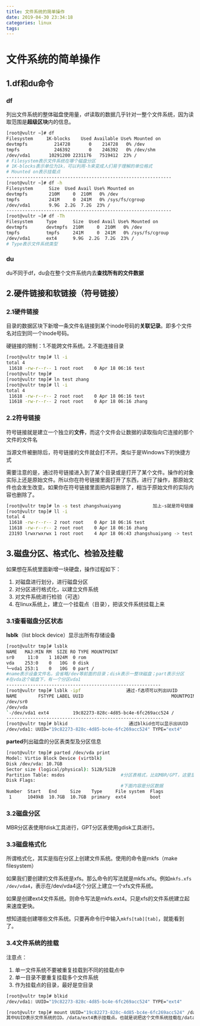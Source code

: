 ```yaml
---
title: 文件系统的简单操作
date: 2019-04-30 23:34:18
categories: linux
tags:
---
```


# 文件系统的简单操作

## 1.df和du命令

### df

列出文件系统的整体磁盘使用量，df读取的数据几乎针对一整个文件系统，因为读取范围是**超级区块**内的信息。

```bash
[root@vultr ~]# df
Filesystem     1K-blocks    Used Available Use% Mounted on
devtmpfs          214728       0    214728   0% /dev
tmpfs             246392       0    246392   0% /dev/shm
/dev/vda1       10291200 2231176   7519412  23% /
# Filesystem表示文件系统在哪个磁盘分区
# 1K-blocks表示单位为1k，可以利用-h来变成人们易于理解的单位格式
# Mounted on表示挂载点
--------------------------------------------------------------
[root@vultr ~]# df -h
Filesystem      Size  Used Avail Use% Mounted on
devtmpfs        210M     0  210M   0% /dev
tmpfs           241M     0  241M   0% /sys/fs/cgroup
/dev/vda1       9.9G  2.2G  7.2G  23% /
--------------------------------------------------------------
[root@vultr ~]# df -Th
Filesystem     Type      Size  Used Avail Use% Mounted on
devtmpfs       devtmpfs  210M     0  210M   0% /dev
tmpfs          tmpfs     241M     0  241M   0% /sys/fs/cgroup
/dev/vda1      ext4      9.9G  2.2G  7.2G  23% /
# Type表示文件系统类型

```

<!--more-->

### du

du不同于df，du会在整个文件系统内去**查找所有的文件数据**



## 2.硬件链接和软链接（符号链接）

### 2.1硬件链接

目录的数据区块下新增一条文件名链接到某个inode号码的**关联记录**。即多个文件名对应到同一个inode号码。

硬链接的限制：1.不能跨文件系统。2.不能连接目录

```bash
[root@vultr tmp]# ll -i
total 4
 11618 -rw-r--r-- 1 root root    0 Apr 18 06:16 test
[root@vultr tmp]# 
[root@vultr tmp]# ln test zhang
[root@vultr tmp]# ll -i
total 4
 11618 -rw-r--r-- 2 root root    0 Apr 18 06:16 test
 11618 -rw-r--r-- 2 root root    0 Apr 18 06:16 zhang
```



### 2.2符号链接

符号链接就是建立一个独立的**文件**，而这个文件会让数据的读取指向它连接的那个文件的文件名

当源文件被删除后，符号链接的文件就会打不开。类似于是Windows下的快捷方式

需要注意的是，通过符号链接进入到了某个目录或是打开了某个文件。操作的对象实际上还是原始文件。所以你在符号链接里面打开了东西，进行了操作，那原始文件也会发生改变。如果你在符号链接里面把内容删除了，相当于原始文件的实际内容也删除了。

```bash
[root@vultr tmp]# ln -s test zhangshuaiyang            加上-s就是符号链接，不加是硬链接
[root@vultr tmp]# ll -i
total 4
 11618 -rw-r--r-- 2 root root    0 Apr 18 06:16 test
 11618 -rw-r--r-- 2 root root    0 Apr 18 06:16 zhang
 23193 lrwxrwxrwx 1 root root    4 Apr 18 06:43 zhangshuaiyang -> test

```



## 3.磁盘分区、格式化、检验及挂载

如果想在系统里面新增一块硬盘，操作过程如下：

1. 对磁盘进行划分，进行磁盘分区
2. 对分区进行格式化，以建立文件系统
3. 对文件系统进行检验（可选）
4. 在linux系统上，建立一个挂载点（目录），把该文件系统挂载上来



### 3.1查看磁盘分区状态

**lsblk**（list block device）显示出所有存储设备

```bash
[root@vultr tmp]# lsblk
NAME   MAJ:MIN RM  SIZE RO TYPE MOUNTPOINT
sr0     11:0    1 1024M  0 rom  
vda    253:0    0   10G  0 disk 
└─vda1 253:1    0   10G  0 part /
#name表示设备文件名，会省略/dev等前面的目录；disk表示一整块磁盘；part表示分区
#在vda这个磁盘下，有一个分区vda1
----------------------------------------------------------
[root@vultr tmp]# lsblk -ipf                 通过-f选项可以列出UUID
NAME        FSTYPE LABEL UUID                                 MOUNTPOINT
/dev/sr0                                                      
/dev/vda                                                      
`-/dev/vda1 ext4         19c82273-828c-4d85-bc4e-6fc269acc524 /
-----------------------------------------------------------
[root@vultr tmp]# blkid                       通过blkid也可以显示出UUID
/dev/vda1: UUID="19c82273-828c-4d85-bc4e-6fc269acc524" TYPE="ext4" 

```



**parted**列出磁盘的分区表类型及分区信息

```bash
[root@vultr tmp]# parted /dev/vda print
Model: Virtio Block Device (virtblk)
Disk /dev/vda: 10.7GB
Sector size (logical/physical): 512B/512B
Partition Table: msdos                     #分区表格式，比如MBR/GPT，这里显示的是msdos
Disk Flags: 
										   #下面内容是分区数据
Number  Start   End     Size    Type     File system  Flags
 1      1049kB  10.7GB  10.7GB  primary  ext4         boot

```



### 3.2磁盘分区

MBR分区表使用fdisk工具进行，GPT分区表使用gdisk工具进行。



### 3.3磁盘格式化

所谓格式化，其实是指在分区上创建文件系统。使用的命令是mkfs（make filesystem）

如果我们要创建的文件系统是xfs。那么命令的写法就是mkfs.xfs。例如`mkfs.xfs /dev/vda4`，表示在/dev/vda4这个分区上建立一个xfs文件系统。

如果是创建ext4文件系统。则命令写法是mkfs.ext4。只是xfs的文件系统建立起来速度更快。

想知道能创建哪些文件系统。只要再命令行中输入`mkfs[tab][tab]`，就能看到了。



### 3.4文件系统的挂载

注意点：

1. 单一文件系统不要被重复挂载到不同的挂载点中
2. 单一目录不要重复挂载多个文件系统
3. 作为挂载点的目录，最好是空目录

```bash
[root@vultr tmp]# blkid                       
/dev/vda1: UUID="19c82273-828c-4d85-bc4e-6fc269acc524" TYPE="ext4" 

[root@vultr tmp]# mount UUID="19c82273-828c-4d85-bc4e-6fc269acc524" /data/ext4
其中UUID表示文件系统的ID。/data/ext4表示挂载点。也就是说把这个文件系统挂载在/data/ext4目录下。
```

